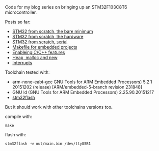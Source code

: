 Code for my blog series on bringing up an STM32F103C8T6 microcontroller.

Posts so far:

 * [STM32 from scratch, the bare minimum](http://tty.uchuujin.de/2016/02/stm32-from-scratch-bare-minimals/)
 * [STM32 from scratch, the hardware](http://tty.uchuujin.de/2016/02/stm32-from-scratch-the-hardware/)
 * [STM32 from scratch, serial](http://tty.uchuujin.de/2016/02/stm32-from-scratch-serial/)
 * [Makefile for embedded projects](http://tty.uchuujin.de/2016/02/stm32-from-scratch-makefile/)
 * [Enableing C/C++ features](http://tty.uchuujin.de/2016/03/stm32-from-scratch-enableing-c-c++-features/)
 * [Heap, malloc and new](http://tty.uchuujin.de/2016/04/stm32-from-scratch-heap/)
 * [Interrupts](http://tty.uchuujin.de/2016/04/stm32-from-scratch-interrupts/)

Toolchain tested with:

 * arm-none-eabi-gcc GNU Tools for ARM Embedded Processors) 5.2.1 20151202 (release) [ARM/embedded-5-branch revision 231848]
 * GNU ld (GNU Tools for ARM Embedded Processors) 2.25.90.20151217
 * [stm32flash](https://sourceforge.net/projects/stm32flash/)

But it should work with other toolchains versions too.

compile with:

```
make
```

flash with:
```
stm32flash -w out/main.bin /dev/ttyUSB1
```
